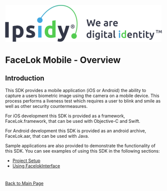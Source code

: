 ![Ipsidy](../../images/ipsidy.png)
# FaceLok Mobile - Overview

## Introduction

This SDK provides a mobile application (iOS or Android) the ability to capture a users biometric image using the camera on a mobile device. This process performs a liveness test which requires a user to blink and smile as well as other security countermeasures.

For iOS development this SDK is provided as a framework, FaceLok.framework, that can be used with Objective-C and Swift.

For Android development this SDK is provided as an android archive, FaceLok.aar, that can be used with Java.

Sample applications are also provided to demonstrate the functionality of this SDK. You can see examples of using this SDK in the following sections:

- [Project Setup](./projectsetup.md)
- [Using FacelokInterface](./usingfacelokint.md)


#

[Back to Main Page](../README.md)